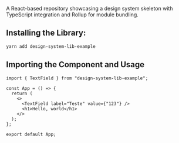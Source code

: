 A React-based repository showcasing a design system skeleton with TypeScript integration and Rollup for module bundling.

## Installing the Library:

```bash
yarn add design-system-lib-example
```

## Importing the Component and Usage

```tsx
import { TextField } from "design-system-lib-example";

const App = () => {
  return (
    <>
      <TextField label="Teste" value={"123"} />
      <h1>Hello, world</h1>
    </>
  );
};

export default App;
```
